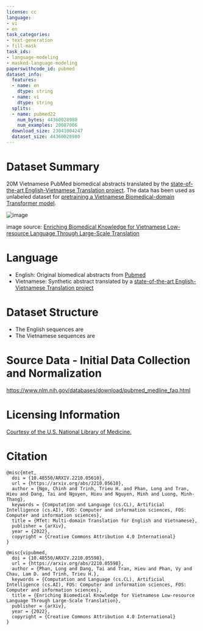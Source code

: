 ```yaml
---
license: cc
language:
- vi
- en
task_categories:
- text-generation
- fill-mask
task_ids:
- language-modeling
- masked-language-modeling
paperswithcode_id: pubmed
dataset_info:
  features:
  - name: en
    dtype: string
  - name: vi
    dtype: string
  splits:
  - name: pubmed22
    num_bytes: 44360028980
    num_examples: 20087006
  download_size: 23041004247
  dataset_size: 44360028980
---
```


# Dataset Summary
20M Vietnamese PubMed biomedical abstracts translated by the [state-of-the-art English-Vietnamese Translation project](https://arxiv.org/abs/2210.05610). The data has been used as unlabeled dataset for [pretraining a Vietnamese Biomedical-domain Transformer model](https://arxiv.org/abs/2210.05598).

![image](https://user-images.githubusercontent.com/44376091/200204462-4d559113-5bdf-4cc5-9e88-70abe82babba.png)

image source: [Enriching Biomedical Knowledge for Vietnamese Low-resource Language Through Large-Scale Translation](https://arxiv.org/abs/2210.05598)


# Language
- English: Original biomedical abstracts from [Pubmed](https://www.nlm.nih.gov/databases/download/pubmed_medline_faq.html)
- Vietnamese: Synthetic abstract translated by a [state-of-the-art English-Vietnamese Translation project](https://arxiv.org/abs/2210.05610)

# Dataset Structure
- The English sequences are 
- The Vietnamese sequences are 


# Source Data - Initial Data Collection and Normalization
https://www.nlm.nih.gov/databases/download/pubmed_medline_faq.html

# Licensing Information
[Courtesy of the U.S. National Library of Medicine.](https://www.nlm.nih.gov/databases/download/terms_and_conditions.html)

# Citation
```
@misc{mtet,
  doi = {10.48550/ARXIV.2210.05610},
  url = {https://arxiv.org/abs/2210.05610},
  author = {Ngo, Chinh and Trinh, Trieu H. and Phan, Long and Tran, Hieu and Dang, Tai and Nguyen, Hieu and Nguyen, Minh and Luong, Minh-Thang},
  keywords = {Computation and Language (cs.CL), Artificial Intelligence (cs.AI), FOS: Computer and information sciences, FOS: Computer and information sciences},
  title = {MTet: Multi-domain Translation for English and Vietnamese},
  publisher = {arXiv},
  year = {2022},
  copyright = {Creative Commons Attribution 4.0 International}
}
```

```
@misc{vipubmed,
  doi = {10.48550/ARXIV.2210.05598},
  url = {https://arxiv.org/abs/2210.05598},
  author = {Phan, Long and Dang, Tai and Tran, Hieu and Phan, Vy and Chau, Lam D. and Trinh, Trieu H.},
  keywords = {Computation and Language (cs.CL), Artificial Intelligence (cs.AI), FOS: Computer and information sciences, FOS: Computer and information sciences},
  title = {Enriching Biomedical Knowledge for Vietnamese Low-resource Language Through Large-Scale Translation},
  publisher = {arXiv},
  year = {2022},
  copyright = {Creative Commons Attribution 4.0 International}
}
```